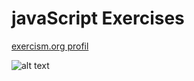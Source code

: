 # javaScript Exercises

[exercism.org profil](https://exercism.org/profiles/ahmetenesdur)

![alt text](https://i.imgur.com/GXaHebE.png " journey through JavaScript")
